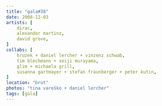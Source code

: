 ```yaml
---
title: "gala#38"
date: 2008-12-03
artists: [
    dirac,
    alexander martinz,
    david grove,
]
collabs: [
    bruzek + daniel lercher + vinzenz schwab,
    tim blechmann + seiji murayama,
    glim + michaela grill,
    susanna gartmayer + stefan fraunberger + peter kutin,
]
location: "brut"
photos: "tina vareško + daniel lercher"
tags: [gala]
---
```

